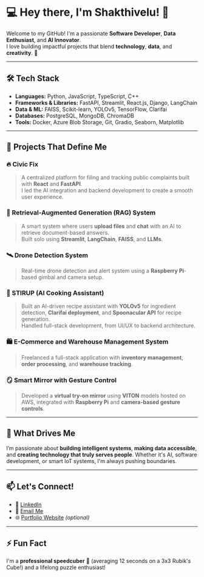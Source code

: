 # 💻 Hey there, I'm Shakthivelu! 👋

Welcome to my GitHub! I'm a passionate **Software Developer**, **Data Enthusiast**, and **AI Innovator**.  
I love building impactful projects that blend **technology**, **data**, and **creativity**. 🚀

---

## 🛠️ Tech Stack
- **Languages:** Python, JavaScript, TypeScript, C++
- **Frameworks & Libraries:** FastAPI, Streamlit, React.js, Django, LangChain
- **Data & ML:** FAISS, Scikit-learn, YOLOv5, TensorFlow, Clarifai
- **Databases:** PostgreSQL, MongoDB, ChromaDB
- **Tools:** Docker, Azure Blob Storage, Git, Gradio, Seaborn, Matplotlib

---

## 🧠 Projects That Define Me

### 🔥 Civic Fix
> A centralized platform for filing and tracking public complaints built with **React** and **FastAPI**.  
> I led the AI integration and backend development to create a smooth user experience.

### 🤖 Retrieval-Augmented Generation (RAG) System
> A smart system where users **upload files** and **chat** with an AI to retrieve document-based answers.  
> Built solo using **Streamlit**, **LangChain**, **FAISS**, and **LLMs**.

### 🛰️ Drone Detection System
> Real-time drone detection and alert system using a **Raspberry Pi**-based gimbal and camera setup.

### 🧪 STIRUP (AI Cooking Assistant)
> Built an AI-driven recipe assistant with **YOLOv5** for ingredient detection, **Clarifai deployment**, and **Spoonacular API** for recipe generation.  
> Handled full-stack development, from UI/UX to backend architecture.

### 🛍️ E-Commerce and Warehouse Management System
> Freelanced a full-stack application with **inventory management**, **order processing**, and **warehouse tracking**.

### 🪞 Smart Mirror with Gesture Control
> Developed a **virtual try-on mirror** using **VITON** models hosted on AWS, integrated with **Raspberry Pi** and **camera-based gesture controls**.

---

## 🌟 What Drives Me
I’m passionate about **building intelligent systems**, **making data accessible**, and **creating technology that truly serves people**. Whether it's AI, software development, or smart IoT systems, I'm always pushing boundaries.

---

## 📫 Let's Connect!
- 💼 [LinkedIn](https://www.linkedin.com/in/shakthivelu-aj/)
- 📧 [Email Me](mailto:ajshakthivelu@gmail.com)
- 🌐 [Portfolio Website](#) *(optional)*

---

## ⚡ Fun Fact
I'm a **professional speedcuber** 🧩 (averaging 12 seconds on a 3x3 Rubik's Cube!) and a lifelong puzzle enthusiast!


